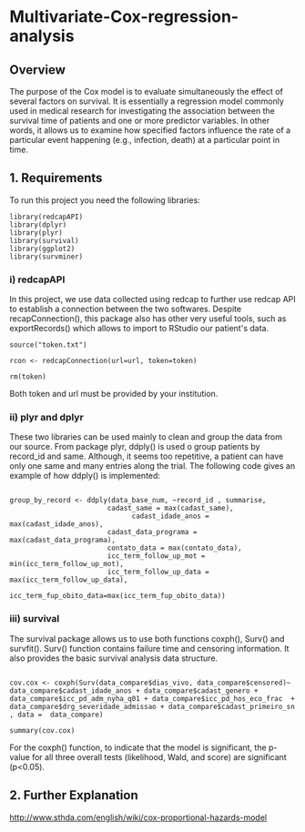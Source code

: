 # Multivariate-Cox-regression-analysis
 
## Overview

The purpose of the Cox model is to evaluate simultaneously the effect of several factors on survival. It is essentially a regression model commonly used in medical research for investigating the association between the survival time of patients and one or more predictor variables. In other words, it allows us to examine how specified factors influence the rate of a particular event happening (e.g., infection, death) at a particular point in time.

## 1. Requirements

To run this project you need the following libraries:


```{r libraries, message=FALSE, warning=FALSE}
library(redcapAPI)
library(dplyr)
library(plyr)
library(survival)
library(ggplot2)
library(survminer)
```

### i) redcapAPI

In this project, we use data collected using redcap to further use redcap API to establish a connection between the two softwares. Despite recapConnection(), this package also has other very useful tools, such as exportRecords() which allows to import to RStudio our patient's data.

```{r rcon, message=FALSE, warning=FALSE, paged.print=FALSE}
source("token.txt")

rcon <- redcapConnection(url=url, token=token)

rm(token)
```

Both token and url must be provided by your institution.

### ii) plyr and dplyr

These two libraries can be used mainly to clean and group the data from our source. From package plyr, ddply() is used o group patients by record_id and same. Although, it seems too repetitive, a patient can have only one same and many entries along the trial. The following code gives an example of how ddply() is implemented:

```{r grouping, eval=FALSE, message=FALSE, warning=FALSE, include=FALSE, paged.print=FALSE}

group_by_record <- ddply(data_base_num, ~record_id , summarise,
                        cadast_same = max(cadast_same),
			                  cadast_idade_anos = max(cadast_idade_anos),
                        cadast_data_programa = max(cadast_data_programa),
                        contato_data = max(contato_data),
                        icc_term_follow_up_mot = min(icc_term_follow_up_mot),
                        icc_term_follow_up_data = max(icc_term_follow_up_data),
                        icc_term_fup_obito_data=max(icc_term_fup_obito_data))
```


### iii) survival

The survival package allows us to use both functions coxph(), Surv() and survfit(). Surv() function contains failure time and censoring information. It also provides the basic survival analysis data structure.

```{r cox, echo=FALSE, message=FALSE, warning=FALSE}

cov.cox <- coxph(Surv(data_compare$dias_vivo, data_compare$censored)~ data_compare$cadast_idade_anos + data_compare$cadast_genero + data_compare$icc_pd_adm_nyha_q01 + data_compare$icc_pd_hos_eco_frac  +  data_compare$drg_severidade_admissao + data_compare$cadast_primeiro_sn , data =  data_compare)

summary(cov.cox)

```

For the coxph() function, to indicate that the model is significant, the p-value for all three overall tests (likelihood, Wald, and score) are significant (p<0.05). 

## 2. Further Explanation

http://www.sthda.com/english/wiki/cox-proportional-hazards-model
